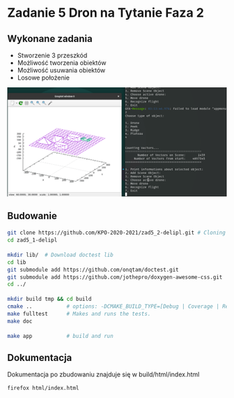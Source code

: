 
# Zadanie 5 Dron na Tytanie Faza 2
## Wykonane zadania
- Stworzenie 3 przeszkód
- Możliwość tworzenia obiektów
- Możliwość usuwania obiektów
- Losowe położenie 

![Przepis na naleśniczki w Dron.cpp](./img/3drones.gif)

## Budowanie

``` bash
git clone https://github.com/KPO-2020-2021/zad5_2-delipl.git # Cloning repository
cd zad5_1-delipl

mkdir lib/  # Download doctest lib
cd lib
git submodule add https://github.com/onqtam/doctest.git
git submodule add https://github.com/jothepro/doxygen-awesome-css.git
cd ../

mkdir build tmp && cd build
cmake ..           # options: -DCMAKE_BUILD_TYPE=[Debug | Coverage | Release], Debug is default
make fulltest      # Makes and runs the tests.
make doc

make app           # build and run
```

## Dokumentacja
Dokumentacja po zbudowaniu znajduje się w build/html/index.html

``` bash
firefox html/index.html
```